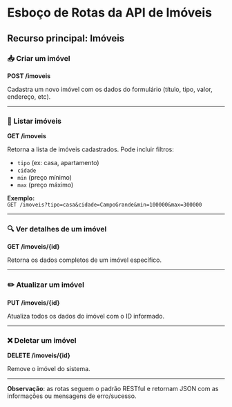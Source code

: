 # Esboço de Rotas da API de Imóveis

## Recurso principal: Imóveis

### 📥 Criar um imóvel
**POST /imoveis**

Cadastra um novo imóvel com os dados do formulário (título, tipo, valor, endereço, etc).

---

### 📃 Listar imóveis
**GET /imoveis**

Retorna a lista de imóveis cadastrados. Pode incluir filtros:

- `tipo` (ex: casa, apartamento)
- `cidade`
- `min` (preço mínimo)
- `max` (preço máximo)

**Exemplo:**  
`GET /imoveis?tipo=casa&cidade=CampoGrande&min=100000&max=300000`

---

### 🔍 Ver detalhes de um imóvel
**GET /imoveis/{id}**

Retorna os dados completos de um imóvel específico.

---

### ✏️ Atualizar um imóvel
**PUT /imoveis/{id}**

Atualiza todos os dados do imóvel com o ID informado.

---

### ❌ Deletar um imóvel
**DELETE /imoveis/{id}**

Remove o imóvel do sistema.

---

**Observação**: as rotas seguem o padrão RESTful e retornam JSON com as informações ou mensagens de erro/sucesso.
